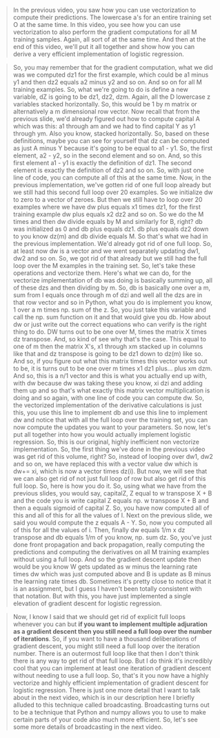 > In the previous video, you saw how you can use vectorization to compute their predictions. The lowercase a's for an entire training set O at the same time. In this video, you see how you can use vectorization to also perform the gradient computations for all M training samples. Again, all sort of at the same time. And then at the end of this video, we'll put it all together and show how you can derive a very efficient implementation of logistic regression. 


> So, you may remember that for the gradient computation, what we did was we computed dz1 for the first example, which could be a1 minus y1 and then dz2 equals a2 minus y2 and so on. And so on for all M training examples. So, what we're going to do is define a new variable, dZ is going to be dz1, dz2, dzm. Again, all the D lowercase z variables stacked horizontally. So, this would be 1 by m matrix or alternatively a m dimensional row vector. Now recall that from the previous slide, we'd already figured out how to compute capital A which was this: a1 through am and we had to find capital Y as y1 through ym. Also you know, stacked horizontally. So, based on these definitions, maybe you can see for yourself that dz can be computed as just A minus Y because it's going to be equal to a1 - y1. So, the first element, a2 - y2, so in the second element and so on. And, so this first element a1 - y1 is exactly the definition of dz1. The second element is exactly the definition of dz2 and so on. So, with just one line of code, you can compute all of this at the same time. Now, in the previous implementation, we've gotten rid of one full loop already but we still had this second full loop over 20 examples. So we initialize dw to zero to a vector of zeroes. But then we still have to loop over 20 examples where we have dw plus equals x1 times dz1, for the first training example dw plus equals x2 dz2 and so on. So we do the M times and then dw divide equals by M and similarly for B, right? db was initialized as 0 and db plus equals dz1. db plus equals dz2 down to you know dz(m) and db divide equals M. So that's what we had in the previous implementation. We'd already got rid of one full loop. So, at least now dw is a vector and we went separately updating dw1, dw2 and so on. So, we got rid of that already but we still had the full loop over the M examples in the training set. So, let's take these operations and vectorize them. Here's what we can do, for the vectorize implementation of db was doing is basically summing up, all of these dzs and then dividing by m. So, db is basically one over a m, sum from I equals once through m of dzi and well all the dzs are in that row vector and so in Python, what you do is implement you know, 1 over a m times np. sum of the z. So, you just take this variable and call the np. sum function on it and that would give you db. How about dw or just write out the correct equations who can verify is the right thing to do. DW turns out to be one over M, times the matrix X times dz transpose. And, so kind of see why that's the case. This equal to one of m then the matrix X's, x1 through xm stacked up in columns like that and dz transpose is going to be dz1 down to dz(m) like so. And so, if you figure out what this matrix times this vector works out to be, it is turns out to be one over m times x1 dz1 plus... plus xm dzm. And so, this is a n/1 vector and this is what you actually end up with, with dw because dw was taking these you know, xi dzi and adding them up and so that's what exactly this matrix vector multiplication is doing and so again, with one line of code you can compute dw. So, the vectorized implementation of the derivative calculations is just this, you use this line to implement db and use this line to implement dw and notice that with all the full loop over the training set, you can now compute the updates you want to your parameters. So now, let's put all together into how you would actually implement logistic regression. So, this is our original, highly inefficient non vectorize implementation. So, the first thing we've done in the previous video was get rid of this volume, right? So, instead of looping over dw1, dw2 and so on, we have replaced this with a vector value dw which is dw+= xi, which is now a vector times dz(i). But now, we will see that we can also get rid of not just full loop of row but also get rid of this full loop. So, here is how you do it. So, using what we have from the previous slides, you would say, capitalZ, Z equal to w transpose X + B and the code you is write capital Z equals np. w transpose X + B and then a equals sigmoid of capital Z. So, you have now computed all of this and all of this for all the values of I. Next on the previous slide, we said you would compute the z equals A - Y. So, now you computed all of this for all the values of i. Then, finally dw equals 1/m x dz transpose and db equals 1/m of you know, np. sum dz. So, you've just done front propagation and back propagation, really computing the predictions and computing the derivatives on all M training examples without using a full loop. And so the gradient descent update then would be you know W gets updated as w minus the learning rate times dw which was just computed above and B is update as B minus the learning rate times db. Sometimes it's pretty close to notice that it is an assignment, but I guess I haven't been totally consistent with that notation. But with this, you have just implemented a single elevation of gradient descent for logistic regression. 


> Now, I know I said that we should get rid of explicit full loops whenever you can but **if you want to implement multiple adjuration as a gradient descent then you still need a full loop over the number of iterations**. So, if you want to have a thousand deliberations of gradient descent, you might still need a full loop over the iteration number. There is an outermost full loop like that then I don't think there is any way to get rid of that full loop. But I do think it's incredibly cool that you can implement at least one iteration of gradient descent without needing to use a full loop. So, that's it you now have a highly vectorize and highly efficient implementation of gradient descent for logistic regression. There is just one more detail that I want to talk about in the next video, which is in our description here I briefly alluded to this technique called broadcasting. Broadcasting turns out to be a technique that Python and numpy allows you to use to make certain parts of your code also much more efficient. So, let's see some more details of broadcasting in the next video.